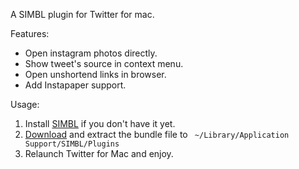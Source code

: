 A SIMBL plugin for Twitter for mac.

Features:

* Open instagram photos directly.
* Show tweet's source in context menu.
* Open unshortend links in browser. 
* Add Instapaper support.

Usage:

1. Install [SIMBL](http://www.culater.net/software/SIMBL/SIMBL.php) if you don't have it yet.
2. [Download](https://github.com/mybeky/TwitterForMacPlugin/downloads) and extract the bundle file to ` ~/Library/Application Support/SIMBL/Plugins`
3. Relaunch Twitter for Mac and enjoy.
